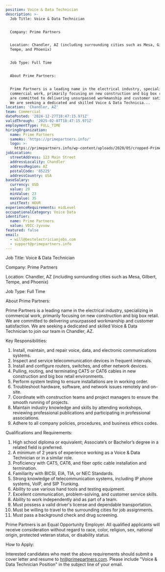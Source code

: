 ```yaml
---
position: Voice & Data Technician
description: >-
  Job Title: Voice & Data Technician 


  Company: Prime Partners


  Location: Chandler, AZ (including surrounding cities such as Mesa, Gilbert,
  Tempe, and Phoenix)


  Job Type: Full Time 


  About Prime Partners:


  Prime Partners is a leading name in the electrical industry, specializing in
  commercial work, primarily focusing on new construction and big box retail. We
  are committed to delivering unsurpassed workmanship and customer satisfaction.
  We are seeking a dedicated and skilled Voice & Data Technicia...
location: 'Chandler, AZ'
team: Commercial
datePosted: '2024-12-27T18:47:15.971Z'
validThrough: '2025-02-07T18:47:15.971Z'
employmentType: FULL_TIME
hiringOrganization:
  name: Prime Partners
  sameAs: 'https://primepartners.info/'
  logo: >-
    https://primepartners.info/wp-content/uploads/2020/05/cropped-Prime-Partners-Logo-NO-BG-1-1.png
jobLocation:
  streetAddress: 123 Main Street
  addressLocality: Chandler
  addressRegion: AZ
  postalCode: '85225'
  addressCountry: USA
baseSalary:
  currency: USD
  value: 29
  minValue: 23
  maxValue: 35
  unitText: HOUR
experienceRequirements: midLevel
occupationalCategory: Voice Data
identifier:
  name: Prime Partners
  value: VOIC-zyvvow
featured: false
email:
  - will@bestelectricianjobs.com
  - support@primepartners.info
---
```




Job Title: Voice & Data Technician 

Company: Prime Partners

Location: Chandler, AZ (including surrounding cities such as Mesa, Gilbert, Tempe, and Phoenix)

Job Type: Full Time 

About Prime Partners:

Prime Partners is a leading name in the electrical industry, specializing in commercial work, primarily focusing on new construction and big box retail. We are committed to delivering unsurpassed workmanship and customer satisfaction. We are seeking a dedicated and skilled Voice & Data Technician to join our team in Chandler, AZ.

Key Responsibilities:

1. Install, maintain, and repair voice, data, and electronic communications systems.
2. Inspect and service telecommunication devices in frequent intervals.
3. Install and configure routers, switches, and other network devices.
4. Pulling, routing, and terminating CAT5 or CAT6 cables in new construction and big box retail environments.
5. Perform system testing to ensure installations are in working order.
6. Troubleshoot hardware, software, and network issues remotely and on-site.
7. Coordinate with construction teams and project managers to ensure the smooth running of projects.
8. Maintain industry knowledge and skills by attending workshops, reviewing professional publications and participating in professional associations.
9. Adhere to all company policies, procedures, and business ethics codes.

Qualifications and Requirements:

1. High school diploma or equivalent; Associate’s or Bachelor’s degree in a related field is preferred.
2. A minimum of 2 years of experience working as a Voice & Data Technician or in a similar role.
3. Proficiency with CAT5, CAT6, and fiber optic cable installation and termination.
4. Familiarity with BICSI, EIA, TIA, or NEC Standards.
5. Strong knowledge of telecommunication systems, including IP phone systems, VoIP, and SIP Trunking.
6. Ability to use various hand tools and testing equipment.
7. Excellent communication, problem-solving, and customer service skills.
8. Ability to work independently and as part of a team.
9. Must possess a valid driver's license and dependable transportation.
10. Must be willing to travel to the surrounding cities for job assignments.
11. Must pass a background check and drug screening.

Prime Partners is an Equal Opportunity Employer. All qualified applicants will receive consideration without regard to race, color, religion, sex, national origin, protected veteran status, or disability status.

How to Apply:

Interested candidates who meet the above requirements should submit a cover letter and resume to hr@primepartners.com. Please include "Voice & Data Technician Position" in the subject line of your email.
